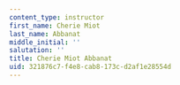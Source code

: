 ```yaml
---
content_type: instructor
first_name: Cherie Miot
last_name: Abbanat
middle_initial: ''
salutation: ''
title: Cherie Miot Abbanat
uid: 321876c7-f4e8-cab8-173c-d2af1e28554d
---
```

